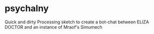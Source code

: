 # psychalny
Quick and dirty Processing sketch to create a bot-chat between ELIZA DOCTOR and an instance of Mraof's Simumech
